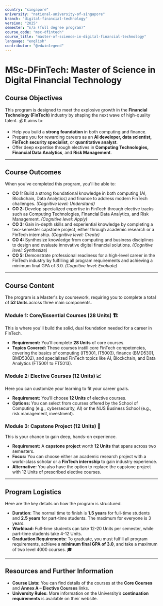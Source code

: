 ```yaml
---
country: "singapore"
university: "national-university-of-singapore"
branch: "digital-financial-technology"
version: "2025"
semester: "n/a (full degree program)"
course_code: "msc-dfintech"
course_title: "master-of-science-in-digital-financial-technology"
language: "english"
contributor: "@edwinlegend"
---
```


# MSc-DFinTech: Master of Science in Digital Financial Technology

## Course Objectives

This program is designed to meet the explosive growth in the **Financial Technology (FinTech)** industry by shaping the next wave of high-quality talent. 💰 It aims to:
* Help you build a **strong foundation** in both computing and finance.
* Prepare you for rewarding careers as an **AI developer, data scientist, FinTech security specialist**, or **quantitative analyst**.
* Offer deep expertise through electives in **Computing Technologies, Financial Data Analytics**, and **Risk Management**.

***

## Course Outcomes

When you've completed this program, you'll be able to:
* **CO 1:** Build a strong foundational knowledge in both computing (AI, Blockchain, Data Analytics) and finance to address modern FinTech challenges. *(Cognitive level: Understand)*
* **CO 2:** Develop specialized expertise in FinTech through elective tracks such as Computing Technologies, Financial Data Analytics, and Risk Management. *(Cognitive level: Apply)*
* **CO 3:** Gain in-depth skills and experiential knowledge by completing a two-semester capstone project, either through academic research or a FinTech internship. *(Cognitive level: Create)*
* **CO 4:** Synthesize knowledge from computing and business disciplines to design and evaluate innovative digital financial solutions. *(Cognitive level: Synthesize)*
* **CO 5:** Demonstrate professional readiness for a high-level career in the FinTech industry by fulfilling all program requirements and achieving a minimum final GPA of 3.0. *(Cognitive level: Evaluate)*

***

## Course Content

The program is a Master's by coursework, requiring you to complete a total of **52 Units** across three main components.

### Module 1: Core/Essential Courses (28 Units) 🏗️
This is where you'll build the solid, dual foundation needed for a career in FinTech.
* **Requirement:** You'll complete **28 Units** of core courses.
* **Topics Covered:** These courses instill core FinTech competencies, covering the basics of computing (IT5001, IT5003), finance (BMD5301, BMD5302), and specialized FinTech topics like AI, Blockchain, and Data Analytics (FT5001 to FT5013).

### Module 2: Elective Courses (12 Units) 📈
Here you can customize your learning to fit your career goals.
* **Requirement:** You'll choose **12 Units** of elective courses.
* **Options:** You can select from courses offered by the School of Computing (e.g., cybersecurity, AI) or the NUS Business School (e.g., risk management, investment).

### Module 3: Capstone Project (12 Units) 💼
This is your chance to gain deep, hands-on experience.
* **Requirement:** A **capstone project** worth **12 Units** that spans across two semesters.
* **Focus:** You can choose either an academic research project with a world-class scholar or a **FinTech internship** to gain industry experience.
* **Alternative:** You also have the option to replace the capstone project with 12 Units of prescribed elective courses.

***

## Program Logistics

Here are the key details on how the program is structured.
* **Duration:** The normal time to finish is **1.5 years** for full-time students and **2.5 years** for part-time students. The maximum for everyone is 3 years.
* **Workload:** Full-time students can take 12-20 Units per semester, while part-time students take 4-12 Units.
* **Graduation Requirements:** To graduate, you must fulfill all program requirements, achieve a **minimum final GPA of 3.0**, and take a maximum of two level 4000 courses. 🎓

***

## Resources and Further Information
* **Course Lists:** You can find details of the courses at the **Core Courses** and **Annex A – Elective Courses** links.
* **University Rules:** More information on the University’s **continuation requirements** is available on their website.